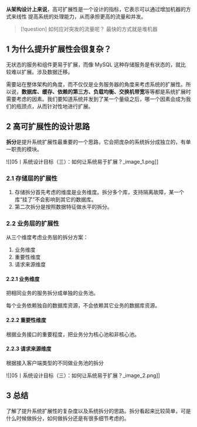 **从架构设计上来说**，高可扩展性是一个设计的指标，它表示可以通过增加机器的方式来线性
提高系统的处理能力，从而承担更高的流量和并发。

> [!question] 如何应对突发的流量呢？
> 最快的方式就是堆机器

## 1 为什么提升扩展性会很复杂？

无状态的服务和组件更易于扩展，而像 MySQL 这种存储服务是有状态的，就比较难以扩展。涉及数据迁移。

需要站在整体架构的角度，而不仅仅是业务服务器的角度来考虑系统的扩展性。所以说，**数据库、缓存、依赖的第三方、负载均衡、交换机带宽**等等都是系统扩展时需要考虑的因素。我们要知道系统并发到了某一个量级之后，哪一个因素会成为我们的瓶颈点，从而针对性地进行扩展。

## 2 高可扩展性的设计思路

**拆分**是提升系统扩展性最重要的一个思路，它会把庞杂的系统拆分成独立的，有单一职责的模块。

![[05丨系统设计目标（三）：如何让系统易于扩展？_image_1.png]]

### 2.1 存储层的扩展性

1. 存储拆分首先考虑的维度是业务维度。拆分多个库，支持隔离故障，某一个库“挂了”不会影响到其它的数据库。
2. 第二次拆分是按照数据特征做水平的拆分。

### 2.2 业务层的扩展性

从三个维度考虑业务层的拆分方案：

1. 业务维度
2. 重要性维度
3. 请求来源维度

#### 2.2.1 业务维度

把相同业务的服务拆分成单独的业务池。

每个业务依赖独自的数据库资源，不会依赖其它业务的数据库资源。

#### 2.2.2 重要性维度

根据业务接口的重要程度，把业务分为核心池和非核心池。

#### 2.2.3 请求来源维度

根据接入客户端类型的不同做业务池的拆分

![[05丨系统设计目标（三）：如何让系统易于扩展？_image_2.png]]

## 3 总结

了解了提升系统扩展性的复杂度以及系统拆分的思路。拆分看起来比较简单，可是什么时候做拆分，如何做拆分还是有很多细节考虑的。
